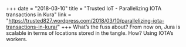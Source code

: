 +++
date = "2018-03-10"
title = "Trusted IoT - Parallelizing IOTA transactions in Kura"
link = "https://trusted827.wordpress.com/2018/03/10/parallelizing-iota-transactions-in-kura/"
+++
What’s the fuss about? From now on, Jura is scalable in terms of locations stored in the tangle. How? Using IOTA’s workers.